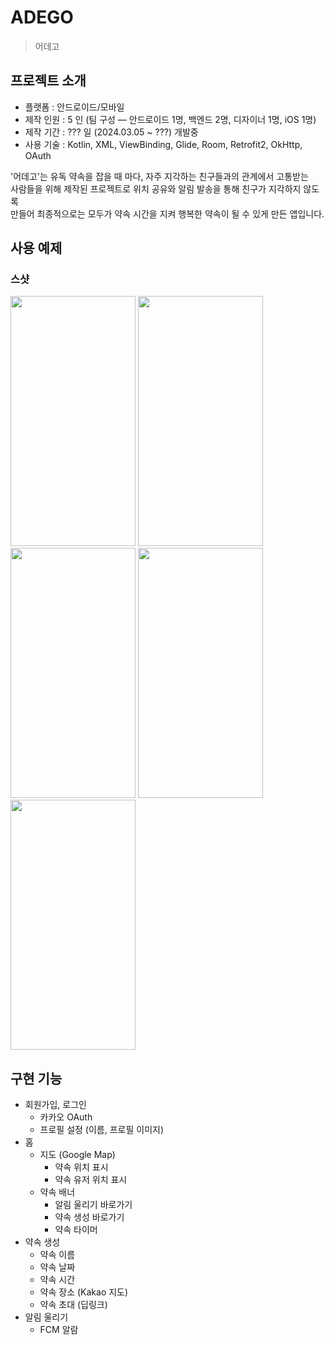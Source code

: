 # ADEGO
> 어데고

## 프로젝트 소개

- 플랫폼 : 안드로이드/모바일
- 제작 인원 : 5 인 (팀 구성 ― 안드로이드 1명, 백엔드 2명, 디자이너 1명, iOS 1명)
- 제작 기간 : ??? 일 (2024.03.05 ~ ???) 개발중
- 사용 기술 : Kotlin, XML, ViewBinding, Glide, Room, Retrofit2, OkHttp, OAuth

'어데고'는 유독 약속을 잡을 때 마다, 자주 지각하는 친구들과의 관계에서 고통받는<br>
사람들을 위해 제작된 프로젝트로 위치 공유와 알림 발송을 통해 친구가 지각하지 않도록<br>
만들어 최종적으로는 모두가 약속 시간을 지켜 행복한 약속이 될 수 있게 만든 앱입니다.

## 사용 예제
<!--
### 시연 영상

https://github.com/JangWoojun/A.child/assets/102157871/fbdfb9e0-137d-4e53-aaab-4bc55ffda427
-->

### 스샷

<div style="text-align: left;">
    <img src="https://github.com/JangWoojun/ADEGO/assets/102157871/c498432e-753e-43d6-9387-59a00c01ab4e"  width="200" height="400"/>
    <img src="https://github.com/JangWoojun/ADEGO/assets/102157871/cc2ca60d-36be-4b44-9da6-c861d461ca87"  width="200" height="400"/>
    <img src="https://github.com/JangWoojun/ADEGO/assets/102157871/8ef18e13-5b9b-402d-a65c-25aba0c1ae18"  width="200" height="400"/>
    <img src="https://github.com/JangWoojun/ADEGO/assets/102157871/ed261a68-0f1a-4021-86ea-5f962d44edd6"  width="200" height="400"/>
    <img src="https://github.com/JangWoojun/ADEGO/assets/102157871/3ace9def-0396-4d97-ad26-9a4f0d396336"  width="200" height="400"/>
</div>

## 구현 기능

- 회원가입, 로그인
    - 카카오 OAuth
    - 프로필 설정 (이름, 프로필 이미지)
- 홈
    - 지도 (Google Map)
        - 약속 위치 표시
        - 약속 유저 위치 표시
    - 약속 배너
        - 알림 울리기 바로가기
        - 약속 생성 바로가기
        - 약속 타이머
- 약속 생성
    - 약속 이름
    - 약속 날짜
    - 약속 시간
    - 약속 장소 (Kakao 지도)
    - 약속 초대 (딥링크)
- 알림 울리기
    - FCM 알람


<br>
<!--

## 배운 점 & 아쉬운 점 & 이슈

배운 점 및 아쉬운 점, 이슈 등은 블로그 회로록을 정리하였습니다. 관심 있으시다면 해당 [포스트]()를 확인해주세요.

## 느낀 점

A.아이 프로젝트에서 Kotlin을 사용한 Android 앱 개발 총괄 및 구글 플레이 스토어 출시, A.아이 앱 디자인을 담당하였으며 개발한 주요 기능으로는 가이드 이미지가 있는 카메라 구현이 있습니다. 해당 앱을 통해 처음으로 API, 카메라 등 새로운 기술 사용 및 습득 경험과 팀프로젝트 경험을 얻을 수 있었습니다. 또한 인생 첫 참가한 대회인 'STA+C 2023'에서 최우수상을 수상하게 되면서 스스로 시작한 앱 개발자라는 길에 대한 확신과 노력을 보상 받았다는 기분을 느꼈습니다.

## 설치 방법

- 구글 플레이스토어 주소 : [링크](https://play.google.com/store/apps/details?id=com.woojun.ai)
-->
